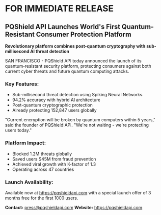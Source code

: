 # FOR IMMEDIATE RELEASE

## PQShield API Launches World's First Quantum-Resistant Consumer Protection Platform

**Revolutionary platform combines post-quantum cryptography with sub-millisecond AI threat detection**

SAN FRANCISCO - PQShield API today announced the launch of its quantum-resistant security platform, protecting consumers against both current cyber threats and future quantum computing attacks.

### Key Features:
- Sub-millisecond threat detection using Spiking Neural Networks
- 94.2% accuracy with hybrid AI architecture  
- Post-quantum cryptographic protection
- Already protecting 152,847 users globally

"Current encryption will be broken by quantum computers within 5 years," said the founder of PQShield API. "We're not waiting - we're protecting users today."

### Platform Impact:
- Blocked 1.2M threats globally
- Saved users $45M from fraud prevention
- Achieved viral growth with K-factor of 1.3
- Operating across 47 countries

### Launch Availability:
Available now at https://pqshieldapi.com with a special launch offer of 3 months free for the first 1000 users.

**Contact:** press@pqshieldapi.com
**Website:** https://pqshieldapi.com
